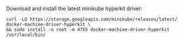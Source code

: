 Download and install the latest minikube hyperkit driver:

```shell
curl -LO https://storage.googleapis.com/minikube/releases/latest/
docker-machine-driver-hyperkit \
&& sudo install -o root -m 4755 docker-machine-driver-hyperkit /usr/local/bin/
```
